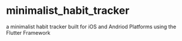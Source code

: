 # minimalist_habit_tracker

a minimalist habit tracker built for iOS and Andriod Platforms using the Flutter Framework
